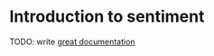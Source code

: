 # Introduction to sentiment

TODO: write [great documentation](http://jacobian.org/writing/great-documentation/what-to-write/)
